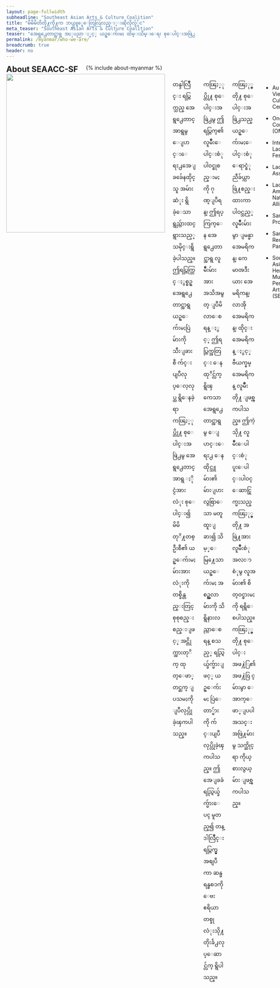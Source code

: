 ```yaml
---
layout: page-fullwidth
subheadline: "Southeast Asian Arts & Culture Coalition"
title: "မိမိမိတိတို႔ကို႔က ဘယ္သ္သူေူေတြလြလည္း္းဆိုလိုလွ်ွ်င"
meta_teaser: "Southeast Asian Arts & Culture Coalition"
teaser: "အေရွ႕ေတာင္အာရွ အႏုပညာ ႏွင့္ ယဥ္ေက်းမႈ ထိမ္းသိမ္းေရး စုေပါင္းအဖြဲ႕(ဆန္ဖရန္စစၥကို) ကို ၂၀၁၁ ခုႏွစ္တြင္ ဆန္ဖရန္စစၥကို ေဗးဧရိယာရွိ စိတ္ဝင္စားေသာ လူမ်ဳိးေပါင္းစံု အဖြဲ႕အစည္းမ်ားျဖင့္ စတင္ဖြဲ႕စည္းခဲ့ပါသည္။ အေရွ႕ေတာင္အာရွ ကြန္ျမဴနီတီတြင္ မိမိတို႔၏ ရိုးရာယဥ္ေက်းမႈမ်ားကို ထိန္သိမ္းေစာင့္ေရွာက္ျခင္း ႏွင့္ ေဖာ္ထုတ္ျမွင့္တင္မႈမ်ား နည္းပါးလ်က္ရွိၿပီး ေျပာင္းလဲမႈတစ္ခု ျပဳလုပ္ရန္ လိုအပ္ေနသည္ကို ကၽြႏု္ပ္တို႔မွ ေတြ႕ရွိ သတိျပဳမိခဲ့ပါသည္။ ဤစုေပါင္းအဖြဲ႕သည္ မိမိတို႔၏ ရိုးရာယဥ္ေက်းမႈမ်ားကို လူအမ်ား ပိုမိုသိရွိ နားလည္လာေစရန္ ရည္ရြယ္၍ တန္ဒါလြိဳင္း (Tenderloin) ကြန္ျမဴနီတီတြင္ စတင္ေဖာ္ထုတ္၍ ေဆာင္ရြက္ခဲ့ပါသည္။"
permalink: /myanmar/who-we-are/
breadcrumb: true
header: no
---
```

<!--more-->
<div class="row">
<div class="bible-index medium-4 medium-push-8 columns">
<h2 style="margin: 0px">About SEAACC-SF</h2>
        {% include about-myanmar %}
</div><!-- /.medium-4.columns -->
<div class="medium-8 medium-pull-4 columns" markdown="1">
<img width="424" src="{{ site.urlimg }}seaacc-logo.png">

တန္ဒါလြိဳင္း ရပ္ကြက္သည္ အေရွ႕ေတာင္အာရွမွ ေျပာင္းေရႊ႕အေျခခ်ေနထိုင္သူ အမ်ားဆံုး ရွိခဲ့ေသာ ရွည္လ်ားထင္ရွားသည့္ သမိုင္းရွိခဲ့ပါသည္။ ဤရပ္ကြက္တြင္ ႏွစ္စဥ္ အေရွ႕ေတာင္အာရွ ယဥ္ေက်းမႈပြဲမ်ားကို သီးျခားစီ က်င္းပျပဳလုပ္ေလ့လုပ္ထ ရွိေနခဲ့ရာ ကၽြႏ္ုပ္တို႔ စုေပါင္းအဖြဲ႕မွ အေရွ႕ေတာင္အာရွ ႏိုင္ငံအားလံုး စုေပါင္း၍ မိမိတုိ႔တစ္ဦးစီ၏ ယဥ္ေက်းမႈမ်ားအားလံုးကို တစ္ခ်ိန္တည္းတြင္ စုစုစည္းစည္းျဖင့္ အင္တိုက္အားတုိက္ ထုတ္ေဖာ္ တင္ဆက္ ျပသမႈကို ျပဳလုပ္လိုခဲ့ၾကပါသည္။

ကၽြႏ္ုပ္တို႔ စုေပါင္းအဖြဲ႕မွ ဤရပ္ကြက္၏ လူမ်ဳိးေပါင္းစံု ပါဝင္စုစည္းမႈကို ဂုဏ္ျပဳရန္၊ ဤရပ္ကြက္ေန အေရွ႕ေတာင္အာရွ လူမ်ဳိးမ်ားအား အသိအမွတ္ ျပဳမိလာေစရန္ ႏွင့္ ဤရပ္ကြက္အတြင္း ေနထုိင္လ်က္ရွိၾကေသာ အေရွ႕ေတာင္အာရွမွ ေျပာင္းေရႊ႕ ေနထိုင္သူမ်ား၏ မ်ားျပားလွစြာေသာ မတူထူးျခား၍ သိမ့္ေမြ႔ေသာ ယဥ္ေက်းမႈ အစဥ္အလာမ်ားကို သိရွိနားလည္လာေစရန္ စသည့္ ရည္ရြယ္ခ်က္မ်ားျဖင့္ ယဥ္ေက်းမႈ ပြဲေတာ္မ်ားကို က်င္းပျပဳလုပ္လိုခဲ့ၾကပါသည္။ ဤအေျခခံ ရည္ရြယ္ခ်က္မ်ားေပၚ မူတည္၍ တန္ဒါလြိဳင္း ရပ္ကြက္မွ အစျပဳကာ ဆန္ဖရန္စစၥကို ေဗးဧရိယာ တစ္ခုလံုးသို႔ တိုးခ်ဲ႕လုပ္ေဆာင္လ်က္ ရွိပါသည္။

ကၽြႏု္ပ္တို႔ စုေပါင္းအဖြဲ႕သည္ ယဥ္ေက်းမႈေပါင္းစံု ေရာင္စံုညီခ်ယ္ကာ ဖြဲ႔စည္းထားကာ ပါဝင္သည့္ လူမ်ဳိးမ်ားမွာ ျမန္မာအေမရိကန္၊ ကေမာၻဒီးယား အေမရိကန္၊ လာအို အေမရိကန္၊ ထိုင္း အေမရိကန္ ႏွင့္ ဗီယက္နမ္ အေမရိကန္ လူမ်ဳိးတို႔ ျဖစ္ၾကပါသည္။ ဤကဲ့သို႔ လူမ်ဳိးေပါင္းစံု ပူးေပါင္းပါဝင္ ေဆာင္ရြက္မႈသည္ ကၽြႏု္ပ္တို႔ အဖြဲ႔အား လူမ်ဳိးစံု အလႊာစံုမွ လူအမ်ား၏ စိတ္ဝင္စားမႈကို ရရွိေစပါသည္။ ကၽြႏု္ပ္တို႔ စုေပါင္းအဖ႔ဲြ၏ အဖ႔ဲဝြ င္မ်ားမွာ ေအာက္ေဖာ္ျပပါ အသင္းအဖြဲ႔မ်ားမွ သက္ဆိုင္ရာ ကိုယ္စားလွယ္မ်ား ျဖစ္ၾကပါသည္။

- Au Co Vietnamese Cultural Center

- One Myanmar Community (OMC)

- International Lao New Year Festival

- Lao Seri Association

- Laotian American National Alliance

- Samaki Project

- San Francisco Recreation & Park

- South East Asian Cultural Heritage & Music Performing Arts (SEACHAMPA)

ကၽြႏု္ပ္တို႔ အားလံုးဟာ မိမိတို႔ရဲ႕ သက္ဆိုင္ရာ လူမ်ဳိးေတြရဲ႕ အႏုပညာနဲ႔ ယဥ္ေက်းမႈေတြကို ေဖာ္ထုတ္တင္ျပဖို႔ကို အာရံုစိုက္ရန္ ေရြးခ်ယ္ထားတဲ့ တစ္ခ်ိန္တည္းမွာပဲ ကၽြႏု္ပ္တို႔ရဲ႕ မတူထူးျခားတဲ့ ယဥ္ေက်းမႈေတြကိုလည္း အမ်ားသိေစဖို႔ မွ်ေဝရန္ ေရြးခ်ယ္ဆံုးျဖတ္ ထားခဲ့ပါသည္။ ယဥ္ေက်းမႈ ျပခန္းမွာ ကၽြႏု္ပ္တို႔ ျပသတဲ့ အမ်ဳိးအစား ငါးမ်ဳိးကေတာ့ ဘာသာစကား၊ အစားအစာ၊ အဝတ္အစား၊ ရိုးရာအကႏွင့္ ေတးဂီတ တူရိယာ၊ ႏွင့္ ႏွစ္သစ္ကူး အခါသမယအေၾကာင္းတို႔ ျဖစ္ၾကပါသည္။ အေရွ႕ေတာင္အာရွ ေဒသအသီးသီး၏ ေက်ာရိုးေနာက္ခံမွ ဆင္းသက္လာေသာ မိမိတို႔၏ လွပသည့္ အႏုပညာႏွင့္ ယဥ္ေက်းမႈ အရည္အေသြးမ်ားကို ေဖာ္ထုတ္တင္ျပျခင္းႏွင့္ ပညာေပး ျပသျခင္းမ်ား အေပၚတြင္ အဓိကထား အာရံုစိုက္ ျပဳလုပ္လ်က္ရွိေသာ အက်ဳိးအျမတ္ကင္း အဖြဲ႔အစည္း တစ္ခု ျဖစ္သကဲ့သို႔ အေရွ႕ေတာင္အာရွ အႏုပညာ ႏွင့္ ယဥ္ေက်းမႈ ထိန္းသိမ္းေရး စုေပါင္းအဖြဲ႕ (ဆန္ဖရန္စစၥကို) သည္ ကြန္ျမဴနီတီ ဦးေဆာင္ေသာ အသင္းအဖြဲ႕ ျဖစ္ၿပီး၊ မည္သည့္ ႏုိင္ငံေရး အသင္းအဖြဲ႔ႏွင့္မွ မပတ္သက္သည့္အျပင္၊ မည္သည့္ ႏိုင္ငံေရး ရႈေထာင့္အျမင္ကိုမွလည္း ေထာက္ပံ့အားေပးေနျခင္း မရွိပါ။

ကၽြႏု္ပ္တို႔သည္ ဤတန္ဒါလိြဳင္း ရပ္ကြက္တြင္ အႏုပညာ ႏွင့္ ယဥ္ေက်းမႈ ပြဲေတာ္မ်ားကို ဆက္လက္၍ က်င္းပျပဳလုပ္သြားမည္ ျဖစ္သလို အျခား နယ္ပယ္ေဒသ အသီးသီးတြင္ ေနထိုင္ၾကသူမ်ားကိုလည္း ကၽြႏု္ပ္တို႔၏ အေရွ႕ေတာင္အာရွ တိုင္းျပည္တစ္ခုစီ၏ ရိုးရာ ယဥ္ေက်းမႈမ်ားကို ကိုယ္တိုင္ကိုယ္ၾက ေတြ႕ၾကံဳေလ့လာႏိုင္ရန္ ကၽြႏု္ပ္တို႔မွ ေမွ်ာ္လင့္ထားပါသည္။

</div><!-- /.row -->
